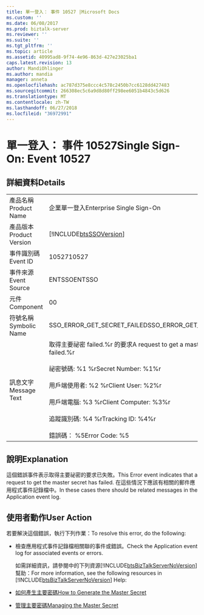 ```yaml
---
title: 單一登入： 事件 10527 |Microsoft Docs
ms.custom: ''
ms.date: 06/08/2017
ms.prod: biztalk-server
ms.reviewer: ''
ms.suite: ''
ms.tgt_pltfrm: ''
ms.topic: article
ms.assetid: 40995ad8-9f74-4e96-863d-427e23025ba1
caps.latest.revision: 13
author: MandiOhlinger
ms.author: mandia
manager: anneta
ms.openlocfilehash: ac787d375e8ccc4c578c2450b7cc6128dd427483
ms.sourcegitcommit: 266308ec5c6a9d8d80ff298ee6051b4843c5d626
ms.translationtype: MT
ms.contentlocale: zh-TW
ms.lasthandoff: 06/27/2018
ms.locfileid: "36972991"
---
```

# <a name="single-sign-on-event-10527"></a><span data-ttu-id="8902f-102">單一登入： 事件 10527</span><span class="sxs-lookup"><span data-stu-id="8902f-102">Single Sign-On: Event 10527</span></span>
## <a name="details"></a><span data-ttu-id="8902f-103">詳細資料</span><span class="sxs-lookup"><span data-stu-id="8902f-103">Details</span></span>  

|                 |                                                                                                                                                                                                     |
|-----------------|-----------------------------------------------------------------------------------------------------------------------------------------------------------------------------------------------------|
|  <span data-ttu-id="8902f-104">產品名稱</span><span class="sxs-lookup"><span data-stu-id="8902f-104">Product Name</span></span>   |                                                                                      <span data-ttu-id="8902f-105">企業單一登入</span><span class="sxs-lookup"><span data-stu-id="8902f-105">Enterprise Single Sign-On</span></span>                                                                                      |
| <span data-ttu-id="8902f-106">產品版本</span><span class="sxs-lookup"><span data-stu-id="8902f-106">Product Version</span></span> |                                                                     [!INCLUDE[btsSSOVersion](../includes/btsssoversion-md.md)]                                                                      |
|    <span data-ttu-id="8902f-107">事件識別碼</span><span class="sxs-lookup"><span data-stu-id="8902f-107">Event ID</span></span>     |                                                                                                <span data-ttu-id="8902f-108">10527</span><span class="sxs-lookup"><span data-stu-id="8902f-108">10527</span></span>                                                                                                |
|  <span data-ttu-id="8902f-109">事件來源</span><span class="sxs-lookup"><span data-stu-id="8902f-109">Event Source</span></span>   |                                                                                               <span data-ttu-id="8902f-110">ENTSSO</span><span class="sxs-lookup"><span data-stu-id="8902f-110">ENTSSO</span></span>                                                                                                |
|    <span data-ttu-id="8902f-111">元件</span><span class="sxs-lookup"><span data-stu-id="8902f-111">Component</span></span>    |                                                                                                  <span data-ttu-id="8902f-112">0</span><span class="sxs-lookup"><span data-stu-id="8902f-112">0</span></span>                                                                                                  |
|  <span data-ttu-id="8902f-113">符號名稱</span><span class="sxs-lookup"><span data-stu-id="8902f-113">Symbolic Name</span></span>  |                                                                                     <span data-ttu-id="8902f-114">SSO_ERROR_GET_SECRET_FAILED</span><span class="sxs-lookup"><span data-stu-id="8902f-114">SSO_ERROR_GET_SECRET_FAILED</span></span>                                                                                     |
|  <span data-ttu-id="8902f-115">訊息文字</span><span class="sxs-lookup"><span data-stu-id="8902f-115">Message Text</span></span>   | <span data-ttu-id="8902f-116">取得主要祕密 failed.%r 的要求</span><span class="sxs-lookup"><span data-stu-id="8902f-116">A request to get a master secret failed.%r</span></span><br /><br /> <span data-ttu-id="8902f-117">祕密號碼: %1 %r</span><span class="sxs-lookup"><span data-stu-id="8902f-117">Secret Number: %1%r</span></span><br /><br /> <span data-ttu-id="8902f-118">用戶端使用者: %2 %r</span><span class="sxs-lookup"><span data-stu-id="8902f-118">Client User: %2%r</span></span><br /><br /> <span data-ttu-id="8902f-119">用戶端電腦: %3 %r</span><span class="sxs-lookup"><span data-stu-id="8902f-119">Client Computer: %3%r</span></span><br /><br /> <span data-ttu-id="8902f-120">追蹤識別碼: %4 %r</span><span class="sxs-lookup"><span data-stu-id="8902f-120">Tracking ID: %4%r</span></span><br /><br /> <span data-ttu-id="8902f-121">錯誤碼： %5</span><span class="sxs-lookup"><span data-stu-id="8902f-121">Error Code: %5</span></span> |

## <a name="explanation"></a><span data-ttu-id="8902f-122">說明</span><span class="sxs-lookup"><span data-stu-id="8902f-122">Explanation</span></span>  
 <span data-ttu-id="8902f-123">這個錯誤事件表示取得主要祕密的要求已失敗。</span><span class="sxs-lookup"><span data-stu-id="8902f-123">This Error event indicates that a request to get the master secret has failed.</span></span> <span data-ttu-id="8902f-124">在這些情況下應該有相關的郵件應用程式事件記錄檔中。</span><span class="sxs-lookup"><span data-stu-id="8902f-124">In these cases there should be related messages in the Application event log.</span></span>  

## <a name="user-action"></a><span data-ttu-id="8902f-125">使用者動作</span><span class="sxs-lookup"><span data-stu-id="8902f-125">User Action</span></span>  
 <span data-ttu-id="8902f-126">若要解決這個錯誤，執行下列作業：</span><span class="sxs-lookup"><span data-stu-id="8902f-126">To resolve this error, do the following:</span></span>  

- <span data-ttu-id="8902f-127">檢查應用程式事件記錄檔相關聯的事件或錯誤。</span><span class="sxs-lookup"><span data-stu-id="8902f-127">Check the Application event log for associated events or errors.</span></span>  

  <span data-ttu-id="8902f-128">如需詳細資訊，請參閱中的下列資源[!INCLUDE[btsBizTalkServerNoVersion](../includes/btsbiztalkservernoversion-md.md)]幫助：</span><span class="sxs-lookup"><span data-stu-id="8902f-128">For more information, see the following resources in [!INCLUDE[btsBizTalkServerNoVersion](../includes/btsbiztalkservernoversion-md.md)] Help:</span></span>  

- [<span data-ttu-id="8902f-129">如何產生主要密碼</span><span class="sxs-lookup"><span data-stu-id="8902f-129">How to Generate the Master Secret</span></span>](../core/how-to-generate-the-master-secret.md)  

- [<span data-ttu-id="8902f-130">管理主要密碼</span><span class="sxs-lookup"><span data-stu-id="8902f-130">Managing the Master Secret</span></span>](../core/managing-the-master-secret.md)
